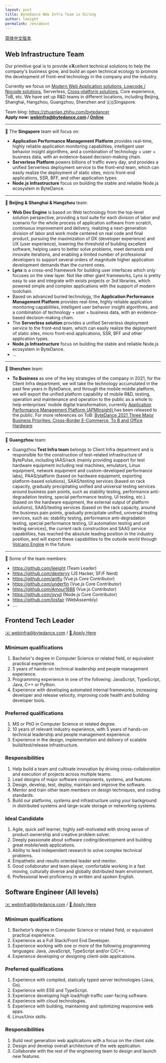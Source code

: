 ```yaml
---
layout: post
title: ByteDance Web Infra Team is hiring
author: leeight
permalink: /en/about
---
```


[简体中文版本](/about)

## Web Infrastructure Team

Our primitive goal is to provide e**X**cellent technical solutions to help the company's business grow, and build an open technical ecology to promote the development of front-end technology in the company and the industry.

Currently we focus on [Modern Web Application solutions, Lowcode / Nocode solutions](https://zhuanlan.zhihu.com/p/88616149), Serverless, [Cross-platform solutions](https://tzxhy.github.io/2020/02/19/%E5%85%B3%E4%BA%8E%E8%B7%A8%E7%AB%AF%E6%96%B9%E6%A1%88%E7%9A%84%E8%B0%83%E7%A0%94/), Core experience, ToB, etc. We have set up R&D teams in different locations, including Beijing, Shanghai, Hangzhou, Guangzhou, Shenzhen and 🇸🇬Singapore.

Team blog: <https://zhuanlan.zhihu.com/bytedancer>  
**Apply now: <webinfra@bytedance.com> / [Online](https://jobs.bytedance.com/en/position/6911274886493341965/detail)**

---

📖 The **Singapore** team will focus on:

* **Application Performance Management Platform** provides real-time, highly reliable application monitoring capabilities, intelligent user behavior insight algorithms, and a combination of technology + user + business data, with an evidence-based decision-making chain.
* **Serverless Platform** powers billions of traffic every day, and provides a unified Serverless deployment service to the front-end team, which can easily realize the deployment of static sites, micro front-end applications, SSR, BFF, and other application types.
* **Node.js Infrastructure** focus on building the stable and reliable Node.js ecosystem in ByteDance.

---

📖 **Beijing & Shanghai & Hangzhou** team:

* **Web Dev Engine** is based on Web technology from the top-level solution perspective, providing a tool suite for each division of labor and scenario for the whole process of application software from scratch, continuous improvement and delivery, realizing a next-generation division of labor and work mode centered on real code and final product, pursuing the maximization of DX (developer experience) and UX (user experience), lowering the threshold of building excellent software, helping users to better solve problems, meet demands and innovate iterations, and enabling a limited number of professional developers to support several orders of magnitude higher application development demands than the current ones.
* **Lynx** is a cross-end framework for building user interfaces which only focuses on the view layer. Not like other giant frameworks, Lynx is pretty easy to use and integrate with exists projects or 3rd libraries, which powered simple and complex applications with the support of modern toolchain.
* Based on advanced buried technology, the **Application Performance Management Platform** provides real-time, highly reliable application monitoring capabilities, intelligent user behavior insight algorithms, and a combination of technology + user + business data, with an evidence-based decision-making chain.
* The **Serverless solution** provides a unified Serverless deployment service to the front-end team, which can easily realize the deployment of static sites, micro front-end applications, SSR, BFF and other application types.
* **Node.js Infrastructure** focus on building the stable and reliable Node.js ecosystem in ByteDance.
* ...

---

📖 **Shenzhen** team:

* **To Business** as one of the key strategies of the company in 2021, for the Client Infra department, we will take the technology accumulated in the past few years in ByteDance, and through the mobile middle platform, we will export the unified platform capability of mobile R&D, testing, operation and maintenance and operation to the public as a whole to help enterprises' mobile digital transformation, currently [Application Performance Management Platform (APMInsight) ](https://datarangers.com.cn/datarangers/product/apminsight) has been released to the public. For more references on ToB: [ByteDance 2021 Three Major Business Priorities: Cross-Border E-Commerce, To B and Office Hardware](https://www.sohu.com/a/437231608_115565)

---

📖 **Guangzhou** team:

* Guangzhou **Test Infra team** belongs to Client Infra department and is responsible for the construction of test-related infrastructure of BytePulse, including IAAS/rack (mainly providing support for test hardware equipment including real machines, emulators, Linux equipment, network equipment and custom-developed performance labs), PAAS/platform (based on hardware equipment, exporting platform-based solutions), SAAS/testing services (based on rack capacity, gradually precipitating unified and universal testing services around business pain points, such as stability testing, performance anti-degradation testing, special performance testing, UI testing, etc.). (based on the hardware equipment, the external output of platform solutions), SAAS/testing services (based on the rack capacity, around the business pain points, gradually precipitate unified, universal testing services, such as: stability testing, performance anti-degradation testing, special performance testing, UI automation testing and unit testing services), the current rack construction and SAAS service capabilities, has reached the absolute leading position in the industry position, and will export these capabilities to the outside world through [Volcano Engine](https://www.volcengine.cn/) in the future.

---

🎄 Some of the team members:

* <https://github.com/leeight> (Team Leader)
* <https://github.com/dexteryy> (JS Hacker, SF/F Nerd)
* <https://github.com/antfu> (Vue.js Core Contributor)
* <https://github.com/underfin> (Vue.js Core Contributor)
* <https://github.com/Amour1688> (Vue.js Contributor)
* <https://github.com/oyyd> (Node.js Core Contributor)
* <https://github.com/losfair> (WebAssembly)
* ....

## Frontend Tech Leader

[✉️ webinfra@bytedance.com](mailto:webinfra@bytedance.com) / [🔗 Apply Here](https://jobs.bytedance.com/en/position/6911274886493341965/detail)

### Minimum qualifications

1. Bachelor's degree in Computer Science or related field, or equivalent practical experience.
2. 5 years of hands-on technical leadership and people management experience.
3. Programming experience in one of the following: JavaScript, TypeScript, Java, C++ or Python.
4. Experience with developing automated internal frameworks, increasing developer and release velocity, improving code health and building developer tools.

### Preferred qualifications

1. MS or PhD in Computer Science or related degree.
2. 10 years of relevant industry experience, with 5 years of hands-on technical leadership and people management experience.
3. Experience in the design, implementation and delivery of scalable build/test/release infrastructure.

### Responsibilities

1. Help build a team and cultivate innovation by driving cross-collaboration and execution of projects across multiple teams.
2. Lead designs of major software components, systems, and features.
3. Design, develop, test, deploy, maintain and improve the software.
4. Mentor and train other team members on design techniques, and coding standards.
5. Build our platforms, systems and infrastructure using your background in distributed systems and large-scale storage or networking systems.

### Ideal Candidate

1. Agile, quick self learner, highly self-motivated with strong sense of product ownership and creative problem solver.
2. Deeply passionate about software coding/development and building great mobile/web applications.
3. Ability to lead independent research to solve complex technical problems.
4. Empathetic and results oriented leader and mentor.
5. Good collaborator and team player, comfortable working in a fast moving, culturally diverse and globally distributed team environment.
6. Professional level proficiency in written and spoken English.

## Software Engineer (All levels)

[✉️ webinfra@bytedance.com](mailto:webinfra@bytedance.com) / [🔗 Apply Here](https://jobs.bytedance.com/en/position/6911268441803835662/detail)

### Minimum qualifications

1. Bachelor’s degree in Computer Science or related field, or equivalent practical experience.
2. Experience as a Full Stack/Front End Developer.
3. Experience working with one or more of the following programming languages: Java, JavaScript, TypeScript and/or C/C++.
4. Experience developing or designing client-side applications.

### Preferred qualifications

1. Experience with compiled, statically typed server technologies (Java, Go).
2. Experience with ES6 and TypeScript.
3. Experience developing high load/high traffic user-facing software.
4. Experience with cloud technologies.
5. Experience with building, maintaining and optimizing responsive web apps.
6. Linux/Unix skills.

### Responsibilities

1. Build next generation web applications with a focus on the client side.
2. Design and develop overall architecture of the web application.
3. Collaborate with the rest of the engineering team to design and launch new features.